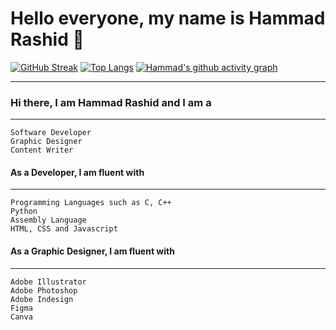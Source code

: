 # Hello everyone, my name is Hammad Rashid 👋

[![GitHub Streak](https://github-readme-streak-stats.herokuapp.com?user=Hammad1007&theme=black-ice)](https://git.io/streak-stats)
[![Top Langs](https://github-readme-stats.vercel.app/api/top-langs/?username=Hammad1007&theme=tokyonight&layout=compact)](https://github.com/Hammad1007/github-readme-stats)
[![Hammad's github activity graph](https://activity-graph.herokuapp.com/graph?username=Hammad1007&theme=react-dark)](https://github.com/Hammad1007/github-readme-activity-graph)
***

### Hi there, I am Hammad Rashid and I am a
***
```
Software Developer
Graphic Designer
Content Writer
```

#### As a Developer, I am fluent with 
***
```
Programming Languages such as C, C++
Python
Assembly Language
HTML, CSS and Javascript
```

#### As a Graphic Designer, I am fluent with 
***
```
Adobe Illustrator
Adobe Photoshop
Adobe Indesign
Figma
Canva
```
